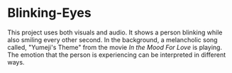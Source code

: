 # Blinking-Eyes
This project uses both visuals and audio. It shows a person blinking while also smiling every other second. In the background, a melancholic song called, "Yumeji's Theme" from the movie _In the Mood For Love_ is playing. The emotion that the person is experiencing can be interpreted in different ways.
